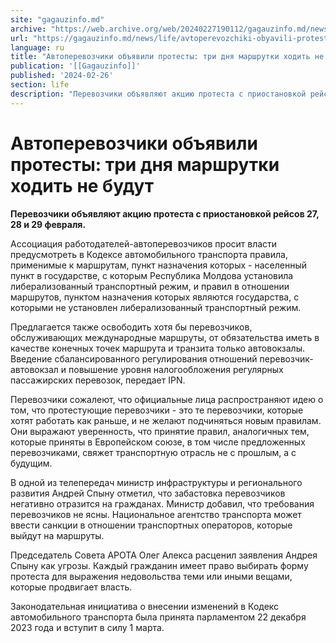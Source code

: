 ```yaml
---
site: "gagauzinfo.md"
archive: "https://web.archive.org/web/20240227190112/gagauzinfo.md/news/life/avtoperevozchiki-obyavili-protesti-tri-dnya-marshrutki-hodit-ne-budut"
url: "https://gagauzinfo.md/news/life/avtoperevozchiki-obyavili-protesti-tri-dnya-marshrutki-hodit-ne-budut"
language: ru
title: "Автоперевозчики объявили протесты: три дня маршрутки ходить не будут"
publication: '[[Gagauzinfo]]'
published: '2024-02-26'
section: life
description: "Перевозчики объявляют акцию протеста с приостановкой рейсов 27, 28 и 29 февраля."
---
```


# Автоперевозчики объявили протесты: три дня маршрутки ходить не будут

**Перевозчики объявляют акцию протеста с приостановкой рейсов 27, 28 и 29 февраля.**

Ассоциация работодателей-автоперевозчиков просит власти предусмотреть в Кодексе автомобильного транспорта правила, применимые к маршрутам, пункт назначения которых - населенный пункт в государстве, с которым Республика Молдова установила либерализованный транспортный режим, и правил в отношении маршрутов, пунктом назначения которых являются государства, с которыми не установлен либерализованный транспортный режим.

Предлагается также освободить хотя бы перевозчиков, обслуживающих международные маршруты, от обязательства иметь в качестве конечных точек маршрута и транзита только автовокзалы. Введение сбалансированного регулирования отношений перевозчик-автовокзал и повышение уровня налогообложения регулярных пассажирских перевозок, передает IPN.

Перевозчики сожалеют, что официальные лица распространяют идею о том, что протестующие перевозчики - это те перевозчики, которые хотят работать как раньше, и не желают подчиняться новым правилам. Они выражают уверенность, что принятие правил, аналогичных тем, которые приняты в Европейском союзе, в том числе предложенных перевозчиками, свяжет транспортную отрасль не с прошлым, а с будущим.

В одной из телепередач министр инфраструктуры и регионального развития Андрей Спыну отметил, что забастовка перевозчиков негативно отразится на гражданах. Министр добавил, что требования перевозчиков не ясны. Национальное агентство транспорта может ввести санкции в отношении транспортных операторов, которые выйдут на маршруты.

Председатель Совета APOTA Олег Алекса расценил заявления Андрея Спыну как угрозы. Каждый гражданин имеет право выбирать форму протеста для выражения недовольства теми или иными вещами, которые продвигает власть.

Законодательная инициатива о внесении изменений в Кодекс автомобильного транспорта была принята парламентом 22 декабря 2023 года и вступит в силу 1 марта.